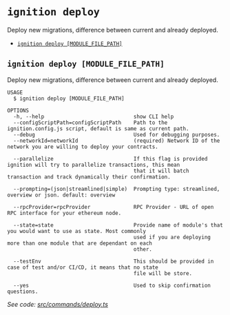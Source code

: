 `ignition deploy`
===============

Deploy new migrations, difference between current and already deployed.

* [`ignition deploy [MODULE_FILE_PATH]`](#ignition-deploy-module_file_path)

## `ignition deploy [MODULE_FILE_PATH]`

Deploy new migrations, difference between current and already deployed.

```
USAGE
  $ ignition deploy [MODULE_FILE_PATH]

OPTIONS
  -h, --help                             show CLI help
  --configScriptPath=configScriptPath    Path to the ignition.config.js script, default is same as current path.
  --debug                                Used for debugging purposes.
  --networkId=networkId                  (required) Network ID of the network you are willing to deploy your contracts.

  --parallelize                          If this flag is provided ignition will try to parallelize transactions, this mean
                                         that it will batch transaction and track dynamically their confirmation.

  --prompting=(json|streamlined|simple)  Prompting type: streamlined, overview or json. default: overview

  --rpcProvider=rpcProvider              RPC Provider - URL of open RPC interface for your ethereum node.

  --state=state                          Provide name of module's that you would want to use as state. Most commonly
                                         used if you are deploying more than one module that are dependant on each
                                         other.

  --testEnv                              This should be provided in case of test and/or CI/CD, it means that no state
                                         file will be store.

  --yes                                  Used to skip confirmation questions.
```

_See code: [src/commands/deploy.ts](https://github.com/Tenderly/ignition/blob/main/src/commands/deploy.ts)_

